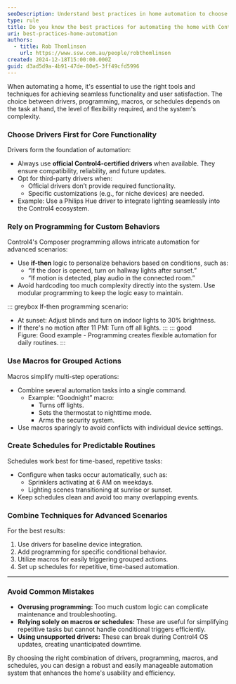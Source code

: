 ```yaml
---
seoDescription: Understand best practices in home automation to choose between drivers, programming, macros, and schedules for efficient Control4 systems.
type: rule
title: Do you know the best practices for automating the home with Control4?
uri: best-practices-home-automation
authors:
  - title: Rob Thomlinson
    url: https://www.ssw.com.au/people/robthomlinson
created: 2024-12-18T15:00:00.000Z
guid: d3ad5d9a-4b91-47de-80e5-3ff49cfd5996
---
```


When automating a home, it's essential to use the right tools and techniques for achieving seamless functionality and user satisfaction. The choice between drivers, programming, macros, or schedules depends on the task at hand, the level of flexibility required, and the system's complexity.

<!--endintro-->

### Choose Drivers First for Core Functionality

Drivers form the foundation of automation:
- Always use **official Control4-certified drivers** when available. They ensure compatibility, reliability, and future updates.
- Opt for third-party drivers when:
  - Official drivers don’t provide required functionality.
  - Specific customizations (e.g., for niche devices) are needed.
- Example: Use a Philips Hue driver to integrate lighting seamlessly into the Control4 ecosystem.

### Rely on Programming for Custom Behaviors

Control4's Composer programming allows intricate automation for advanced scenarios:
- Use **if-then** logic to personalize behaviors based on conditions, such as:
  - “If the door is opened, turn on hallway lights after sunset.”
  - “If motion is detected, play audio in the connected room.”
- Avoid hardcoding too much complexity directly into the system. Use modular programming to keep the logic easy to maintain.

::: greybox
If-then programming scenario:
- At sunset: Adjust blinds and turn on indoor lights to 30% brightness.
- If there's no motion after 11 PM: Turn off all lights.
:::
::: good  
Figure: Good example - Programming creates flexible automation for daily routines.
:::

### Use Macros for Grouped Actions

Macros simplify multi-step operations:
- Combine several automation tasks into a single command.
  - Example: “Goodnight” macro:
    - Turns off lights.
    - Sets the thermostat to nighttime mode.
    - Arms the security system.
- Use macros sparingly to avoid conflicts with individual device settings.

### Create Schedules for Predictable Routines

Schedules work best for time-based, repetitive tasks:
- Configure when tasks occur automatically, such as:
  - Sprinklers activating at 6 AM on weekdays.
  - Lighting scenes transitioning at sunrise or sunset.
- Keep schedules clean and avoid too many overlapping events.

### Combine Techniques for Advanced Scenarios

For the best results:
1. Use drivers for baseline device integration.
2. Add programming for specific conditional behavior.
3. Utilize macros for easily triggering grouped actions.
4. Set up schedules for repetitive, time-based automation.

---

### Avoid Common Mistakes

- **Overusing programming:** Too much custom logic can complicate maintenance and troubleshooting.
- **Relying solely on macros or schedules:** These are useful for simplifying repetitive tasks but cannot handle conditional triggers efficiently.
- **Using unsupported drivers:** These can break during Control4 OS updates, creating unanticipated downtime.

By choosing the right combination of drivers, programming, macros, and schedules, you can design a robust and easily manageable automation system that enhances the home's usability and efficiency.

